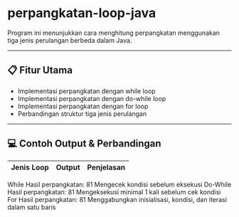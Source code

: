 # perpangkatan-loop-java
Program ini menunjukkan cara menghitung perpangkatan menggunakan tiga jenis perulangan berbeda dalam Java.

---

## 📋 Fitur Utama
- Implementasi perpangkatan dengan while loop
- Implementasi perpangkatan dengan do-while loop
- Implementasi perpangkatan dengan for loop
- Perbandingan struktur tiga jenis perulangan

---

## 💻 Contoh Output & Perbandingan
|Jenis Loop	|Output|	Penjelasan|
|------|-----------|----------|
While	Hasil perpangkatan: 81	Mengecek kondisi sebelum eksekusi
Do-While	Hasil perpangkatan: 81	Mengeksekusi minimal 1 kali sebelum cek kondisi
For	Hasil perpangkatan: 81	Menggabungkan inisialisasi, kondisi, dan iterasi dalam satu baris

